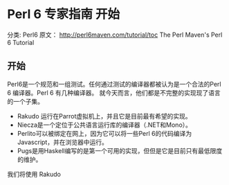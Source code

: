 # Perl 6 专家指南  开始
分类: Perl6
原文： http://perl6maven.com/tutorial/toc    The Perl Maven's Perl 6 Tutorial


 

 

## 开始

Perl6是一个规范和一组测试。任何通过测试的编译器都被认为是一个合法的Perl 6 编译器。Perl 6 有几种编译器。 就今天而言，他们都是不完整的实现现了语言的一个子集。

* Rakudo 运行在Parrot虚拟机上，并且它是目前最有希望的实现。
* Niecza是一个定位于公共语言运行库的编译器（.NET和Mono）。
* Perlito可以被绑定在网上，因为它可以将一些Perl 6的代码编译为Javascript，并在浏览器中运行。
* Pugs是用Haskell编写的是第一个可用的实现，但但是它是目前只有最低限度的维护。

我们将使用 Rakudo
